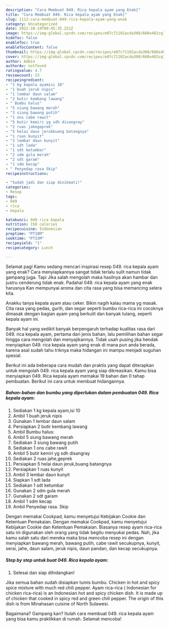 ```yaml
---
description: "Cara Membuat 049. Rica kepala ayam yang Enak}"
title: "Cara Membuat 049. Rica kepala ayam yang Enak}"
slug: 1112-cara-membuat-049-rica-kepala-ayam-yang-enak
category: Uncategorized
date: 2022-10-19T09:45:35.221Z
image: https://img-global.cpcdn.com/recipes/e07c71102acda308/680x482cq70/049-rica-kepala-ayam-foto-resep-utama.jpg
hideToc: false
enableToc: true
enableTocContent: false
thumbnail: https://img-global.cpcdn.com/recipes/e07c71102acda308/680x482cq70/049-rica-kepala-ayam-foto-resep-utama.jpg
cover: https://img-global.cpcdn.com/recipes/e07c71102acda308/680x482cq70/049-rica-kepala-ayam-foto-resep-utama.jpg
author: Admin
authorAv: notfound
ratingvalue: 4.7
reviewcount: 23
recipeingredient:
- "1 kg kepala ayamisi 10"
- "1 buah jeruk nipis"
- "1 lembar daun salam"
- "2 butir kembang lawang"
- " Bumbu halus"
- "5 siung bawang merah"
- "3 siung bawang putih"
- "1 ons cabe rawit"
- "5 butir kemiri yg sdh disangray"
- "2 ruas jahegeprek"
- "5 helai daun jerukbuang batangnya"
- "1 ruas kunyit"
- "3 lembar daun kunyit"
- "1 sdt lada"
- "1 sdt ketumbar"
- "2 sdm gula merah"
- "2 sdt garam"
- "1 sdm kecap"
- " Penyedap rasa Skip"
recipeinstructions:

- "Sudah jadi dan siap dinikmati!"
categories:
- Resep
tags:
- 049
- rica
- kepala

katakunci: 049 rica kepala 
nutrition: 158 calories
recipecuisine: Indonesian
preptime: "PT10M"
cooktime: "PT33M"
recipeyield: "1"
recipecategory: Lunch

---
```



Selamat pagi Kamu sedang mencari inspirasi resep 049. rica kepala ayam yang enak? Cara menyiapkannya sangat tidak terlalu sulit namun tidak gampang juga. Tapi Jika salah mengolah maka hasilnya akan hambar dan justru cenderung tidak enak. Padahal 049. rica kepala ayam yang enak harusnya Kan mempunyai aroma dan cita rasa yang bisa memancing selera kita.


Anakku tanya kepala ayam atau ceker. Bikin nagih kalau mama yg masak. Cita rasa yang pedas, gurih, dan segar seperti bumbu rica-rica ini cocoknya dimasak dengan bagian ayam yang berkulit dan banyak tulang, seperti kepala ayam ini.

Banyak hal yang sedikit banyak berpengaruh terhadap kualitas rasa dari 049. rica kepala ayam, pertama dari jenis bahan, lalu pemilihan bahan segar hingga cara mengolah dan menyajikannya. Tidak usah pusing jika hendak menyiapkan 049. rica kepala ayam yang enak di mana pun anda berada, karena asal sudah tahu triknya maka hidangan ini mampu menjadi suguhan spesial.


Berikut ini ada beberapa cara mudah dan praktis yang dapat diterapkan untuk mengolah 049. rica kepala ayam yang siap dikreasikan. Kamu bisa menyiapkan 049. Rica kepala ayam memakai 19 bahan dan 0 tahap pembuatan. Berikut ini cara untuk membuat hidangannya.

<!--inarticleads1-->

##### Bahan-bahan dan bumbu yang diperlukan dalam pembuatan 049. Rica kepala ayam:

1. Sediakan 1 kg kepala ayam,isi 10
1. Ambil 1 buah jeruk nipis
1. Gunakan 1 lembar daun salam
1. Persiapkan 2 butir kembang lawang
1. Ambil  Bumbu halus:
1. Ambil 5 siung bawang merah
1. Sediakan 3 siung bawang putih
1. Sediakan 1 ons cabe rawit
1. Ambil 5 butir kemiri yg sdh disangray
1. Sediakan 2 ruas jahe,geprek
1. Persiapkan 5 helai daun jeruk,buang batangnya
1. Persiapkan 1 ruas kunyit
1. Ambil 3 lembar daun kunyit
1. Siapkan 1 sdt lada
1. Sediakan 1 sdt ketumbar
1. Gunakan 2 sdm gula merah
1. Gunakan 2 sdt garam
1. Ambil 1 sdm kecap
1. Ambil  Penyedap rasa. Skip


Dengan memakai Cookpad, kamu menyetujui Kebijakan Cookie dan Ketentuan Pemakaian. Dengan memakai Cookpad, kamu menyetujui Kebijakan Cookie dan Ketentuan Pemakaian. Biasanya resep ayam rica-rica satu ini digunakan oleh orang yang tidak begitu menyukai pedas. Nah, jika kamu salah satu dari mereka maka bisa mencoba resep ini dengan menyiapkan bawang merah, bawang putih, cabe rawit secukupnya, kunyit, serai, jahe, daun salam, jeruk nipis, daun pandan, dan kecap secukupnya. 

<!--inarticleads2-->

##### Step by step untuk buat 049. Rica kepala ayam:


1. Selesai dan siap dihidangkan!

Jika semua bahan sudah disiapkan tumis bumbu. Chicken in hot and spicy spice mixture with much red chili pepper. Ayam rica-rica ( Indonesian for chicken rica-rica) is an Indonesian hot and spicy chicken dish. It is made up of chicken that cooked in spicy red and green chili pepper. The origin of this dish is from Minahasan cuisine of North Sulawesi. 

Bagaimana? Gampang kan? Itulah cara membuat 049. rica kepala ayam yang bisa kamu praktikkan di rumah. Selamat mencoba!
